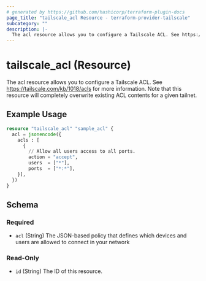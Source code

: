 ```yaml
---
# generated by https://github.com/hashicorp/terraform-plugin-docs
page_title: "tailscale_acl Resource - terraform-provider-tailscale"
subcategory: ""
description: |-
  The acl resource allows you to configure a Tailscale ACL. See https://tailscale.com/kb/1018/acls for more information. Note that this resource will completely overwrite existing ACL contents for a given tailnet.
---
```


# tailscale_acl (Resource)

The acl resource allows you to configure a Tailscale ACL. See https://tailscale.com/kb/1018/acls for more information. Note that this resource will completely overwrite existing ACL contents for a given tailnet.

## Example Usage

```terraform
resource "tailscale_acl" "sample_acl" {
  acl = jsonencode({
    acls : [
      {
        // Allow all users access to all ports.
        action = "accept",
        users  = ["*"],
        ports  = ["*:*"],
    }],
  })
}
```

<!-- schema generated by tfplugindocs -->
## Schema

### Required

- `acl` (String) The JSON-based policy that defines which devices and users are allowed to connect in your network

### Read-Only

- `id` (String) The ID of this resource.


